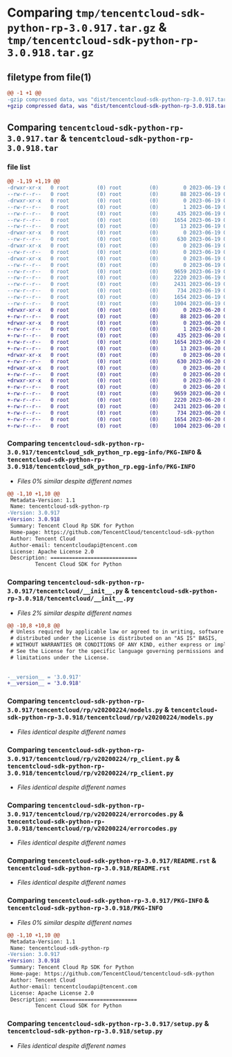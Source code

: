 # Comparing `tmp/tencentcloud-sdk-python-rp-3.0.917.tar.gz` & `tmp/tencentcloud-sdk-python-rp-3.0.918.tar.gz`

## filetype from file(1)

```diff
@@ -1 +1 @@
-gzip compressed data, was "dist/tencentcloud-sdk-python-rp-3.0.917.tar", last modified: Mon Jun 19 00:31:20 2023, max compression
+gzip compressed data, was "dist/tencentcloud-sdk-python-rp-3.0.918.tar", last modified: Tue Jun 20 02:46:30 2023, max compression
```

## Comparing `tencentcloud-sdk-python-rp-3.0.917.tar` & `tencentcloud-sdk-python-rp-3.0.918.tar`

### file list

```diff
@@ -1,19 +1,19 @@
-drwxr-xr-x   0 root         (0) root         (0)        0 2023-06-19 00:31:20.000000 tencentcloud-sdk-python-rp-3.0.917/
--rw-r--r--   0 root         (0) root         (0)       88 2023-06-19 00:31:20.000000 tencentcloud-sdk-python-rp-3.0.917/setup.cfg
-drwxr-xr-x   0 root         (0) root         (0)        0 2023-06-19 00:31:20.000000 tencentcloud-sdk-python-rp-3.0.917/tencentcloud_sdk_python_rp.egg-info/
--rw-r--r--   0 root         (0) root         (0)        1 2023-06-19 00:31:20.000000 tencentcloud-sdk-python-rp-3.0.917/tencentcloud_sdk_python_rp.egg-info/dependency_links.txt
--rw-r--r--   0 root         (0) root         (0)      435 2023-06-19 00:31:20.000000 tencentcloud-sdk-python-rp-3.0.917/tencentcloud_sdk_python_rp.egg-info/SOURCES.txt
--rw-r--r--   0 root         (0) root         (0)     1654 2023-06-19 00:31:20.000000 tencentcloud-sdk-python-rp-3.0.917/tencentcloud_sdk_python_rp.egg-info/PKG-INFO
--rw-r--r--   0 root         (0) root         (0)       13 2023-06-19 00:31:20.000000 tencentcloud-sdk-python-rp-3.0.917/tencentcloud_sdk_python_rp.egg-info/top_level.txt
-drwxr-xr-x   0 root         (0) root         (0)        0 2023-06-19 00:31:20.000000 tencentcloud-sdk-python-rp-3.0.917/tencentcloud/
--rw-r--r--   0 root         (0) root         (0)      630 2023-06-19 00:31:20.000000 tencentcloud-sdk-python-rp-3.0.917/tencentcloud/__init__.py
-drwxr-xr-x   0 root         (0) root         (0)        0 2023-06-19 00:31:20.000000 tencentcloud-sdk-python-rp-3.0.917/tencentcloud/rp/
--rw-r--r--   0 root         (0) root         (0)        0 2023-06-19 00:31:20.000000 tencentcloud-sdk-python-rp-3.0.917/tencentcloud/rp/__init__.py
-drwxr-xr-x   0 root         (0) root         (0)        0 2023-06-19 00:31:20.000000 tencentcloud-sdk-python-rp-3.0.917/tencentcloud/rp/v20200224/
--rw-r--r--   0 root         (0) root         (0)        0 2023-06-19 00:31:20.000000 tencentcloud-sdk-python-rp-3.0.917/tencentcloud/rp/v20200224/__init__.py
--rw-r--r--   0 root         (0) root         (0)     9659 2023-06-19 00:31:20.000000 tencentcloud-sdk-python-rp-3.0.917/tencentcloud/rp/v20200224/models.py
--rw-r--r--   0 root         (0) root         (0)     2220 2023-06-19 00:31:20.000000 tencentcloud-sdk-python-rp-3.0.917/tencentcloud/rp/v20200224/rp_client.py
--rw-r--r--   0 root         (0) root         (0)     2431 2023-06-19 00:31:20.000000 tencentcloud-sdk-python-rp-3.0.917/tencentcloud/rp/v20200224/errorcodes.py
--rw-r--r--   0 root         (0) root         (0)      734 2023-06-19 00:31:20.000000 tencentcloud-sdk-python-rp-3.0.917/README.rst
--rw-r--r--   0 root         (0) root         (0)     1654 2023-06-19 00:31:20.000000 tencentcloud-sdk-python-rp-3.0.917/PKG-INFO
--rw-r--r--   0 root         (0) root         (0)     1004 2023-06-19 00:31:20.000000 tencentcloud-sdk-python-rp-3.0.917/setup.py
+drwxr-xr-x   0 root         (0) root         (0)        0 2023-06-20 02:46:30.000000 tencentcloud-sdk-python-rp-3.0.918/
+-rw-r--r--   0 root         (0) root         (0)       88 2023-06-20 02:46:30.000000 tencentcloud-sdk-python-rp-3.0.918/setup.cfg
+drwxr-xr-x   0 root         (0) root         (0)        0 2023-06-20 02:46:30.000000 tencentcloud-sdk-python-rp-3.0.918/tencentcloud_sdk_python_rp.egg-info/
+-rw-r--r--   0 root         (0) root         (0)        1 2023-06-20 02:46:30.000000 tencentcloud-sdk-python-rp-3.0.918/tencentcloud_sdk_python_rp.egg-info/dependency_links.txt
+-rw-r--r--   0 root         (0) root         (0)      435 2023-06-20 02:46:30.000000 tencentcloud-sdk-python-rp-3.0.918/tencentcloud_sdk_python_rp.egg-info/SOURCES.txt
+-rw-r--r--   0 root         (0) root         (0)     1654 2023-06-20 02:46:30.000000 tencentcloud-sdk-python-rp-3.0.918/tencentcloud_sdk_python_rp.egg-info/PKG-INFO
+-rw-r--r--   0 root         (0) root         (0)       13 2023-06-20 02:46:30.000000 tencentcloud-sdk-python-rp-3.0.918/tencentcloud_sdk_python_rp.egg-info/top_level.txt
+drwxr-xr-x   0 root         (0) root         (0)        0 2023-06-20 02:46:30.000000 tencentcloud-sdk-python-rp-3.0.918/tencentcloud/
+-rw-r--r--   0 root         (0) root         (0)      630 2023-06-20 02:46:30.000000 tencentcloud-sdk-python-rp-3.0.918/tencentcloud/__init__.py
+drwxr-xr-x   0 root         (0) root         (0)        0 2023-06-20 02:46:30.000000 tencentcloud-sdk-python-rp-3.0.918/tencentcloud/rp/
+-rw-r--r--   0 root         (0) root         (0)        0 2023-06-20 02:46:30.000000 tencentcloud-sdk-python-rp-3.0.918/tencentcloud/rp/__init__.py
+drwxr-xr-x   0 root         (0) root         (0)        0 2023-06-20 02:46:30.000000 tencentcloud-sdk-python-rp-3.0.918/tencentcloud/rp/v20200224/
+-rw-r--r--   0 root         (0) root         (0)        0 2023-06-20 02:46:30.000000 tencentcloud-sdk-python-rp-3.0.918/tencentcloud/rp/v20200224/__init__.py
+-rw-r--r--   0 root         (0) root         (0)     9659 2023-06-20 02:46:30.000000 tencentcloud-sdk-python-rp-3.0.918/tencentcloud/rp/v20200224/models.py
+-rw-r--r--   0 root         (0) root         (0)     2220 2023-06-20 02:46:30.000000 tencentcloud-sdk-python-rp-3.0.918/tencentcloud/rp/v20200224/rp_client.py
+-rw-r--r--   0 root         (0) root         (0)     2431 2023-06-20 02:46:30.000000 tencentcloud-sdk-python-rp-3.0.918/tencentcloud/rp/v20200224/errorcodes.py
+-rw-r--r--   0 root         (0) root         (0)      734 2023-06-20 02:46:30.000000 tencentcloud-sdk-python-rp-3.0.918/README.rst
+-rw-r--r--   0 root         (0) root         (0)     1654 2023-06-20 02:46:30.000000 tencentcloud-sdk-python-rp-3.0.918/PKG-INFO
+-rw-r--r--   0 root         (0) root         (0)     1004 2023-06-20 02:46:30.000000 tencentcloud-sdk-python-rp-3.0.918/setup.py
```

### Comparing `tencentcloud-sdk-python-rp-3.0.917/tencentcloud_sdk_python_rp.egg-info/PKG-INFO` & `tencentcloud-sdk-python-rp-3.0.918/tencentcloud_sdk_python_rp.egg-info/PKG-INFO`

 * *Files 0% similar despite different names*

```diff
@@ -1,10 +1,10 @@
 Metadata-Version: 1.1
 Name: tencentcloud-sdk-python-rp
-Version: 3.0.917
+Version: 3.0.918
 Summary: Tencent Cloud Rp SDK for Python
 Home-page: https://github.com/TencentCloud/tencentcloud-sdk-python
 Author: Tencent Cloud
 Author-email: tencentcloudapi@tencent.com
 License: Apache License 2.0
 Description: ============================
         Tencent Cloud SDK for Python
```

### Comparing `tencentcloud-sdk-python-rp-3.0.917/tencentcloud/__init__.py` & `tencentcloud-sdk-python-rp-3.0.918/tencentcloud/__init__.py`

 * *Files 2% similar despite different names*

```diff
@@ -10,8 +10,8 @@
 # Unless required by applicable law or agreed to in writing, software
 # distributed under the License is distributed on an "AS IS" BASIS,
 # WITHOUT WARRANTIES OR CONDITIONS OF ANY KIND, either express or implied.
 # See the License for the specific language governing permissions and
 # limitations under the License.
 
 
-__version__ = '3.0.917'
+__version__ = '3.0.918'
```

### Comparing `tencentcloud-sdk-python-rp-3.0.917/tencentcloud/rp/v20200224/models.py` & `tencentcloud-sdk-python-rp-3.0.918/tencentcloud/rp/v20200224/models.py`

 * *Files identical despite different names*

### Comparing `tencentcloud-sdk-python-rp-3.0.917/tencentcloud/rp/v20200224/rp_client.py` & `tencentcloud-sdk-python-rp-3.0.918/tencentcloud/rp/v20200224/rp_client.py`

 * *Files identical despite different names*

### Comparing `tencentcloud-sdk-python-rp-3.0.917/tencentcloud/rp/v20200224/errorcodes.py` & `tencentcloud-sdk-python-rp-3.0.918/tencentcloud/rp/v20200224/errorcodes.py`

 * *Files identical despite different names*

### Comparing `tencentcloud-sdk-python-rp-3.0.917/README.rst` & `tencentcloud-sdk-python-rp-3.0.918/README.rst`

 * *Files identical despite different names*

### Comparing `tencentcloud-sdk-python-rp-3.0.917/PKG-INFO` & `tencentcloud-sdk-python-rp-3.0.918/PKG-INFO`

 * *Files 0% similar despite different names*

```diff
@@ -1,10 +1,10 @@
 Metadata-Version: 1.1
 Name: tencentcloud-sdk-python-rp
-Version: 3.0.917
+Version: 3.0.918
 Summary: Tencent Cloud Rp SDK for Python
 Home-page: https://github.com/TencentCloud/tencentcloud-sdk-python
 Author: Tencent Cloud
 Author-email: tencentcloudapi@tencent.com
 License: Apache License 2.0
 Description: ============================
         Tencent Cloud SDK for Python
```

### Comparing `tencentcloud-sdk-python-rp-3.0.917/setup.py` & `tencentcloud-sdk-python-rp-3.0.918/setup.py`

 * *Files identical despite different names*

